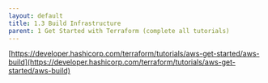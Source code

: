 ```yaml
---
layout: default
title: 1.3 Build Infrastructure
parent: 1 Get Started with Terraform (complete all tutorials)
---
```


[https://developer.hashicorp.com/terraform/tutorials/aws-get-started/aws-build](https://developer.hashicorp.com/terraform/tutorials/aws-get-started/aws-build)